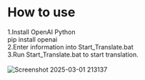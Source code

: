 # How to use
1.Install OpenAI Python<br>pip install openai
<br>2.Enter information into Start_Translate.bat
<br>3.Run Start_Translate.bat to start translation.
<br><br>![Screenshot 2025-03-01 213137](https://github.com/user-attachments/assets/cccdc128-bb57-401b-9d26-03b356068bdb)
